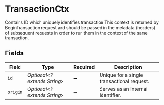 # TransactionCtx

Contains ID which uniquely identifies transaction This context is returned by BeginTransaction request and should be passed in the metadata (headers) of subsequent requests in order to run them in the context of the same transaction.


## Fields

| Field                                      | Type                                       | Required                                   | Description                                |
| ------------------------------------------ | ------------------------------------------ | ------------------------------------------ | ------------------------------------------ |
| `id`                                       | *Optional<? extends String>*               | :heavy_minus_sign:                         | Unique for a single transactional request. |
| `origin`                                   | *Optional<? extends String>*               | :heavy_minus_sign:                         | Serves as an internal identifier.          |